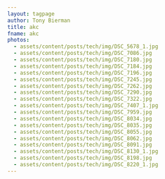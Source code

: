```yaml
---
layout: tagpage
author: Tony Bierman
title: akc
fname: akc
photos:
  - assets/content/posts/tech/img/DSC_5678_1.jpg
  - assets/content/posts/tech/img/DSC_7086.jpg
  - assets/content/posts/tech/img/DSC_7180.jpg
  - assets/content/posts/tech/img/DSC_7184.jpg
  - assets/content/posts/tech/img/DSC_7196.jpg
  - assets/content/posts/tech/img/DSC_7245.jpg
  - assets/content/posts/tech/img/DSC_7262.jpg
  - assets/content/posts/tech/img/DSC_7290.jpg
  - assets/content/posts/tech/img/DSC_7322.jpg
  - assets/content/posts/tech/img/DSC_7407_1.jpg
  - assets/content/posts/tech/img/DSC_7959.jpg
  - assets/content/posts/tech/img/DSC_8034.jpg
  - assets/content/posts/tech/img/DSC_8035.jpg
  - assets/content/posts/tech/img/DSC_8055.jpg
  - assets/content/posts/tech/img/DSC_8062.jpg
  - assets/content/posts/tech/img/DSC_8091.jpg
  - assets/content/posts/tech/img/DSC_8130_1.jpg
  - assets/content/posts/tech/img/DSC_8198.jpg
  - assets/content/posts/tech/img/DSC_8220_1.jpg
---
```

